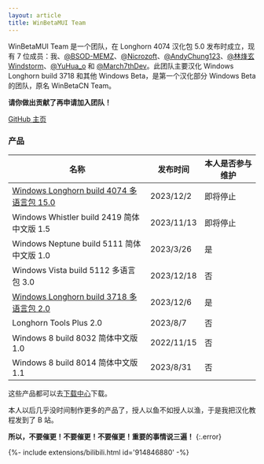 ```yaml
---
layout: article
title: WinBetaMUI Team
---
```


WinBetaMUI Team 是一个团队，在 Longhorn 4074 汉化包 5.0 发布时成立，现有 7 位成员：我、[@BSOD-MEMZ](https://space.bilibili.com/1975308950)、[@Nicrozoft](https://github.com/Nicrozoft)、[@AndyChung123](https://space.bilibili.com/2119761603)、[@林烽玄Windstorm](https://space.bilibili.com/1171551865)、[@YuHua_o](https://space.bilibili.com/1468597922) 和 [@March7thDev](https://space.bilibili.com/515586861)。此团队主要汉化 Windows Longhorn build 3718 和其他 Windows Beta，是第一个汉化部分 Windows Beta 的团队，原名 WinBetaCN Team。

**请你做出贡献了再申请加入团队！**

[GitHub 主页](https://github.com/wbmui)

### 产品

| 名称                                                         | 发布时间   | 本人是否参与维护 |
| ------------------------------------------------------------ | ---------- | ---------------- |
| [Windows Longhorn build 4074 多语言包 15.0](/2023/06/10/lh4074mui) | 2023/12/2  | 即将停止         |
| Windows Whistler build 2419 简体中文版 1.5                   | 2023/11/13 | 即将停止         |
| Windows Neptune build 5111 简体中文版 1.0                    | 2023/3/26  | 是               |
| Windows Vista build 5112 多语言包 3.0                        | 2023/12/18 | 否               |
| [Windows Longhorn build 3718 多语言包 2.0](/2023/09/19/lh3718mui) | 2023/12/6  | 是               |
| Longhorn Tools Plus 2.0                                      | 2023/8/7   | 否               |
| Windows 8 build 8032 简体中文版 1.0                          | 2022/11/15 | 否               |
| Windows 8 build 8014 简体中文版 1.1                          | 2023/8/31  | 否               |

这些产品都可以去[下载中心](/download)下载。

本人以后几乎没时间制作更多的产品了，授人以鱼不如授人以渔，于是我把汉化教程发到了 B 站。

**所以，不要催更！不要催更！不要催更！重要的事情说三遍！**
{:.error}

<div>{%- include extensions/bilibili.html id='914846880' -%}</div>

